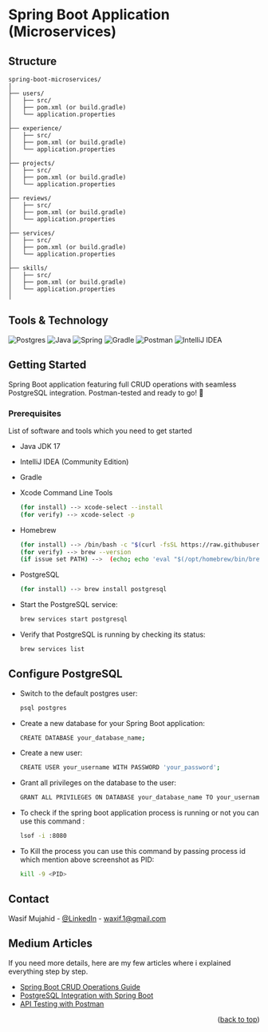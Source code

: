 
# Spring Boot Application (Microservices)

## Structure

```
spring-boot-microservices/
│
├── users/
│   ├── src/
│   ├── pom.xml (or build.gradle)
│   └── application.properties
│
├── experience/
│   ├── src/
│   ├── pom.xml (or build.gradle)
│   └── application.properties
│
├── projects/
│   ├── src/
│   ├── pom.xml (or build.gradle)
│   └── application.properties
│
├── reviews/
│   ├── src/
│   ├── pom.xml (or build.gradle)
│   └── application.properties
│
├── services/
│   ├── src/
│   ├── pom.xml (or build.gradle)
│   └── application.properties
│
├── skills/
│   ├── src/
│   ├── pom.xml (or build.gradle)
│   └── application.properties
│
```

[//]: # (## Explanation:)

[//]: # (* Each microservice has its own directory, with its source code inside the src/ folder.)

[//]: # (* Each microservice also has its own Dockerfile, build configuration &#40;Maven or Gradle&#41;, and application.properties &#40;for configuration&#41;.)

[//]: # (* Dockerfile for each microservice: Each microservice has its own Dockerfile tailored to its specific requirements.)

[//]: # ()
[//]: # (* docker-compose.yml: Use this file to define and run multiple containers for all your microservices. This will allow you to easily start all microservices with a single command.)

## Tools & Technology

![Postgres](https://img.shields.io/badge/postgres-%23316192.svg?style=for-the-badge&logo=postgresql&logoColor=white)
![Java](https://img.shields.io/badge/java-%23ED8B00.svg?style=for-the-badge&logo=openjdk&logoColor=white)
![Spring](https://img.shields.io/badge/spring-%236DB33F.svg?style=for-the-badge&logo=spring&logoColor=white)
![Gradle](https://img.shields.io/badge/Gradle-02303A.svg?style=for-the-badge&logo=Gradle&logoColor=white)
![Postman](https://img.shields.io/badge/Postman-FF6C37?style=for-the-badge&logo=postman&logoColor=white)
![IntelliJ IDEA](https://img.shields.io/badge/IntelliJIDEA-000000.svg?style=for-the-badge&logo=intellij-idea&logoColor=white)



<!-- GETTING STARTED -->
## Getting Started

Spring Boot application featuring full CRUD operations with seamless PostgreSQL integration. Postman-tested and ready to go! 🚀


### Prerequisites

List of software and tools which you need to get started

* Java JDK 17
* IntelliJ IDEA (Community Edition)
* Gradle
* Xcode Command Line Tools
  ```sh
  (for install) --> xcode-select --install
  (for verify) --> xcode-select -p 
  ```
* Homebrew
  ```sh
  (for install) --> /bin/bash -c "$(curl -fsSL https://raw.githubusercontent.com/Homebrew/install/HEAD/install.sh)"
  (for verify) --> brew --version
  (if issue set PATH) -->  (echo; echo 'eval "$(/opt/homebrew/bin/brew shellenv)"') >> /Users/waxif/.zprofile eval "$(/opt/homebrew/bin/brew shellenv)"
  ```
* PostgreSQL
  ```sh
  (for install) --> brew install postgresql
  ```

* Start the PostgreSQL service:
   ```sh
   brew services start postgresql
   ```
* Verify that PostgreSQL is running by checking its status:
   ```sh
   brew services list
   ```

## Configure PostgreSQL

* Switch to the default postgres user:
   ```sh
   psql postgres
   ```

* Create a new database for your Spring Boot application:
   ```sh
   CREATE DATABASE your_database_name;
   ```

* Create a new user:
   ```sh
   CREATE USER your_username WITH PASSWORD 'your_password';
   ```

* Grant all privileges on the database to the user:
   ```sh
   GRANT ALL PRIVILEGES ON DATABASE your_database_name TO your_username;
   ```

* To check if the spring boot application process is running or not you can use this command :
   ```sh
   lsof -i :8080
   ```

* To Kill the process you can use this command by passing process id which mention above screenshot as PID:
   ```sh
   kill -9 <PID>
   ```

<!-- CONTACT -->
## Contact

Wasif Mujahid - [@LinkedIn](https://www.linkedin.com/in/wasif-mujahid-android-developer/) - waxif.1@gmail.com


<!-- Medium Articles -->
## Medium Articles
If you need more details, here are my few articles where i explained everything step by step. 
* [Spring Boot CRUD Operations Guide](https://medium.com/@wasifmujahid/spring-boot-to-make-crud-operations-part-1-eaab260c99f7)
* [PostgreSQL Integration with Spring Boot](https://medium.com/@wasifmujahid/spring-boot-crud-postgresql-part-2-9a3281275105)
* [API Testing with Postman](https://medium.com/@wasifmujahid/spring-boot-to-make-crud-operations-postman-testing-part-3-3ecd68721982)

<p align="right">(<a href="#readme-top">back to top</a>)</p>



